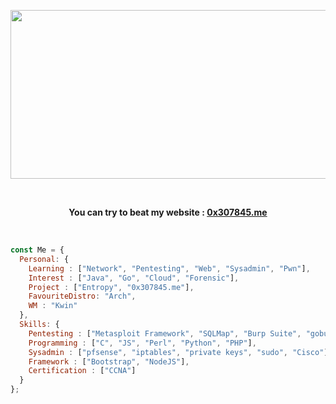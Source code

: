 <p align="center">
    <img src="https://i.ibb.co/hCkwG8K/ezgif-5-e055743c0e.gif" width="900" height="270"></img>
</p>
<br>
<p align="center"><strong>You can try to beat my website : <a href="https://0x307845.me">0x307845.me</a></strong>
</p>
<br>

```js
const Me = {
  Personal: {
    Learning : ["Network", "Pentesting", "Web", "Sysadmin", "Pwn"],
    Interest : ["Java", "Go", "Cloud", "Forensic"],
    Project : ["Entropy", "0x307845.me"],
    FavouriteDistro: "Arch",
    WM : "Kwin"
  },
  Skills: {
    Pentesting : ["Metasploit Framework", "SQLMap", "Burp Suite", "gobuster" , "and more ..."],
    Programming : ["C", "JS", "Perl", "Python", "PHP"],
    Sysadmin : ["pfsense", "iptables", "private keys", "sudo", "Cisco"],
    Framework : ["Bootstrap", "NodeJS"],
    Certification : ["CCNA"]
  }
};
```
